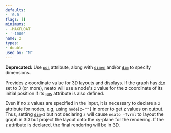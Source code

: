 ```yaml
---
defaults:
- '0.0'
flags: []
minimums:
- -MAXFLOAT
- '-1000'
name: z
types:
- double
used_by: "N"
---
```

**Deprecated:** Use [`pos`](#d:pos) attribute, along with
[`dimen`](#d:dimen) and/or [`dim`](#d:dim) to specify dimensions.

Provides z coordinate value for 3D layouts and displays. If the graph has
[`dim`](#d:dim) set to 3 (or more), neato will use a node's `z` value for
the z coordinate of its initial position if its [`pos`](#d:pos) attribute
is also defined.

Even if no `z` values are specified in the input, it is necessary to
declare a `z` attribute for nodes, e.g, using `node[z=""]` in order to get
z values on output. Thus, setting [`dim`](#d:dim)`=3` but not declaring `z` will cause
`neato -Tvrml` to layout the graph in 3D but project the layout onto the
xy-plane for the rendering. If the `z` attribute is declared, the final
rendering will be in 3D.
